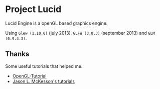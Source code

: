 # Project Lucid

Lucid Engine is a openGL based graphics engine.

Using `Glew (1.10.0)` (july 2013), `GLFW (3.0.3)` (september 2013) and `GLM (0.9.4.3)`.

## Thanks

Some useful tutorials that helped me.

+ [OpenGL-Tutorial](http://www.opengl-tutorial.org/)
+ [Jason L. McKesson's tutorials](http://arcsynthesis.org/)
